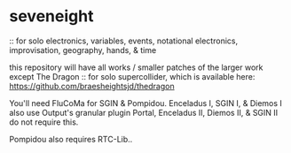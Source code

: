 # seveneight
:: for solo electronics, variables, events, notational electronics, improvisation, geography, hands, &amp; time

this repository will have all works / smaller patches of the larger work except The Dragon :: for solo supercollider, which is available here: https://github.com/braesheightsjd/thedragon 


You'll need FluCoMa for SGIN & Pompidou. Enceladus I, SGIN I, & Diemos I also use Output's granular plugin Portal, Enceladus II, Diemos II, & SGIN II do not require this.

Pompidou also requires RTC-Lib..
